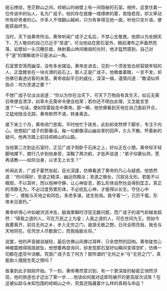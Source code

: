 层云缭绕，苍茫群山之间，崆峒山的峭壁上有一间隐秘的石室。相传，这里住着一位传说中的仙人，名为广成子。他的存在就像一缕缥缈的雾，若隐若现，却又牵动所有好奇者的心。许多人不惜翻山越岭，只为有幸得见他一面，听他只言片语，便能获益终生。

当时，天下由黄帝所治。黄帝听闻广成子之名后，不禁心生敬畏。他原以为坐拥天下、万人敬仰的自己已近乎“至道”，可当他站在那石室外，眼前瀑布之声轰然而落，岩壁如一头沉睡巨兽，映射着山林间微弱的光时，他才猛然感到，自己对于“道”的理解或许只是冰山一角。

石室里空荡而幽深，没有多余摆设。黄帝走进去，见到一个须发皆白却容貌年轻的人，正盘膝坐在一块光滑的岩石上。那人正是广成子。他微垂着眼，一言不发，却仿佛已看透访客的来意。黄帝收起平日的威仪，深深一揖，谨慎问道：“敢请仙师指点：何为至道之要？”

不想广成子仅淡淡说道：“你以为你在治天下，可天下万物自有其生灭，如云无需召唤便会漂浮，如草木无需命令便会枯荣；若你还不明白此理，又怎能言至道？”一句话，便如惊雷般击中黄帝。那一瞬，他仿佛看到天地在自己面前开合，又猛地隐没无踪。黄帝默然不语，转身离去。

接下来三个月，黄帝闭门思索。平时他忙于政务，此刻却突然停下脚步，专注于内心。他想起广成子的那番话，每一句都像深山幽谷里的回声，久久不散。怀着新的疑问，他再次踏上前往崆峒山的山路。

当他第二次到达石室时，正见广成子侧卧于石床之上，好似正在小憩。黄帝轻手轻脚地蹲下，膝行几步到他身旁，深鞠了两次躬，才低声说道：“弟子仰慕仙师，愿再请教——如何治身，以求无上长生？”

听闻此言，广成子霍然坐起，目光深邃，仿佛看透了黄帝的凡心与疑惑。他悠然道：“你问得好，至道之精深，幽远而黯淡；至道之极处，沉寂且无形。若能不以眼观，不以耳听，而以抱神守静，让心神安息，那么形体自然也会得到匡正。真正的清静无为，不必过度劳累形体，不必扰乱心神，才能得以长生。守住心中那‘一’，便能与天地之和同在。多虑多谋，徒生败局。我守着‘一’，已历千载，形体未见衰朽。”

黄帝听得心中如被洪流冲击，脑海里瞬时浮现无数问题，而广成子的语气却越发超然：“得我之道的人，可在万民之上为皇；入我之道的人，可在世间为王。但如今我要离开，前往无何之乡，步入无穷之门，遨游无极之野。日月会照亮我，我也与天地同在。任凭世人尽数衰亡，而我独能长存。”

说罢，他的声音越说越轻，最后仿佛山风拂过耳畔，只余悠然的回响。黄帝陡觉心神被震撼得摇摇欲坠，他想要再度询问，却发现那石室好似瞬间变得空旷，仿佛一切都在虚空中消散。究竟广成子去了何方？那所谓的“无何之乡”与“无穷之门”，真能助人摆脱生死之限吗？

故事到此才刚刚开始。下一刻，黄帝蓦然意识到，有一个更深层的秘密正悄然浮现，他的旅途也才迈出了第一步……他该如何面对这即将展开的更高层次试炼？在这被仙踪与未知包围的崆峒山之中，究竟还隐藏着什么样的真相与命运？